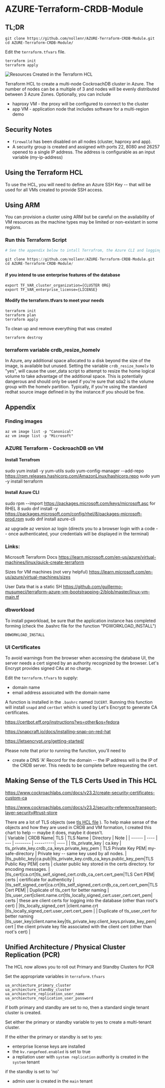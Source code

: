 # AZURE-Terraform-CRDB-Module

## TL;DR
```
git clone https://github.com/nollenr/AZURE-Terraform-CRDB-Module.git
cd AZURE-Terraform-CRDB-Module/
```

Edit the `terraform.tfvars` file.

```
terraform init
terraform apply
```

![Resources Created in the Terraform HCL](resources/azure-single-regon.drawio.png)

Terraform HCL to create a multi-node CockroachDB cluster in Azure.   The number of nodes can be a multiple of 3 and nodes will be evenly distributed between 3 Azure Zones.   Optionally, you can include
 - haproxy VM - the proxy will be configured to connect to the cluster
 - app VM - application node that includes software for a multi-region demo

## Security Notes
- `firewalld` has been disabled on all nodes (cluster, haproxy and app).   
- A security group is created and assigned with ports 22, 8080 and 26257 opened to a single IP address.  The address is configurable as an input variable (my-ip-address)  

## Using the Terraform HCL
To use the HCL, you will need to define an Azure SSH Key -- that will be used for all VMs created to provide SSH access.

## Using ARM
You can provision a cluster using ARM but be careful on the availability of VM resources as the machine types may be limited or non-existant in some regions.  

### Run this Terraform Script
```terraform
# See the appendix below to intall Terrafrom, the Azure CLI and logging in to Azure

git clone https://github.com/nollenr/AZURE-Terraform-CRDB-Module.git
cd AZURE-Terraform-CRDB-Module/
```

#### if you intend to use enterprise features of the database 
```
export TF_VAR_cluster_organization={CLUSTER ORG}
export TF_VAR_enterprise_license={LICENSE}
```


#### Modify the terraform.tfvars to meet your needs

```
terraform init
terraform plan
terraform apply
```
To clean up and remove everything that was created

```
terraform destroy
```

### terraform variable crdb_resize_homelv
In Azure, any additional space allocated to a disk beyond the size of the image, is available but unused.  Setting the variable `crdb_resize_homelv` to "yes", will cause the user_data script to attempt to resize the home logical volume to take advantage of the additional space.  This is potentially dangerous and should only be used if you're sure that sda2 is the volume group with the homelv partition.  Typically, if you're using the standard redhat source image defined in by the instance.tf you should be fine.  

## Appendix 
### Finding images
```
az vm image list -p "Canonical"
az vm image list -p "Microsoft"
```
### AZURE Terraform - CockroachDB on VM

#### Install Terrafrom
sudo yum install -y yum-utils
sudo yum-config-manager --add-repo https://rpm.releases.hashicorp.com/AmazonLinux/hashicorp.repo
sudo yum -y install terraform

#### Install Azure CLI
sudo rpm --import https://packages.microsoft.com/keys/microsoft.asc
for RHEL 8
sudo dnf install -y https://packages.microsoft.com/config/rhel/8/packages-microsoft-prod.rpm
sudo dnf install azure-cli

az upgrade
az version
az login (directs you to a browser login with a code -- once authenticated, your credentials will be displayed in the terminal)

### Links:
Microsoft Terraform Docs
https://learn.microsoft.com/en-us/azure/virtual-machines/linux/quick-create-terraform

Sizes for VM machines (not very helpful)
https://learn.microsoft.com/en-us/azure/virtual-machines/sizes

User Data that is a static SH 
https://github.com/guillermo-musumeci/terraform-azure-vm-bootstrapping-2/blob/master/linux-vm-main.tf

### dbworkload
To install pgworkload, be sure that the application instance has completed forming (check the .bashrc file for the function "PGWORKLOAD_INSTALL")
```
DBWORKLOAD_INSTALL
```

### UI Certificates
To avoid warnings from the browser when accessing the database UI, the server needs a cert signed by an authority recognized by the browser.  Let's Encrypt provides signed CAs at no charge.  

Edit the `terraform.tfvars` to supply:
- domain name
- email address assoicated with the domain name

A function is installed in the `.bashrc` named `IUCERT`.  Running this function will install `snapd` and `certbot` which is used by Let's Encrypt to generate CA certificates.  

https://certbot.eff.org/instructions?ws=other&os=fedora 

https://snapcraft.io/docs/installing-snap-on-red-hat

https://letsencrypt.org/getting-started/

Please note that prior to running the function, you'll need to 
- create a DNS 'A' Record for the domain -- the IP address will is the IP of the CRDB server.  This needs to be complete before requesting the cert.

## Making Sense of the TLS Certs Used in This HCL
https://www.cockroachlabs.com/docs/v23.2/create-security-certificates-custom-ca

https://www.cockroachlabs.com/docs/v23.2/security-reference/transport-layer-security#trust-store


There are a lot of TLS objects (see [tls HCL file](tls.tf) ).  To help make sense of the objects and how they are used in CRDB and VM formation, I created this chart to help -- maybe it does, maybe it doesn't.  
| Variable | CRDB  Name| TLS | TLS Name | Directory | Note |
| ------   | ----      | --- | -------- | ----------|  ---- |
| tls_private_key | ca.key | tls_private_key.crdb_ca_keys.private_key_pem | TLS Private Key PEM| my-safe-directory | Private key -- same key used by all nodes. |
|tls_public_key|ca.pub|tls_private_key.crdb_ca_keys.public_key_pem|TLS Public Key PEM| certs | cluster public key stored  in the certs directory.  for encoding messages. |
|tls_cert|ca.crt|tls_self_signed_cert.crdb_ca_cert.cert_pem|TLS Cert PEM| certs | certificate for authenticity |
|tls_self_signed_cert|ca.crt|tls_self_signed_cert.crdb_ca_cert.cert_pem|TLS Cert PEM| | Duplicate of tls_cert for better naming |
|tls_user_cert|client.name.crt|tls_locally_signed_cert.user_cert.cert_pem| certs | these are client certs for logging into the database (other than root's cert) | 
|tls_locally_signed_cert |client.name.crt |tls_locally_signed_cert.user_cert.cert_pem | | Duplicate of tls_user_cert for better naming
|tls_user_key|client.name.key|tls_private_key.client_keys.private_key_pem| cert | the client private key file associated with the client cert (other than root's cert) |


## Unified Architecture / Physical Cluster Replication (PCR)
The HCL now allows you to roll out Primary and Standby Clusters for PCR

Set the appropriate variables in `terraform.tfvars`
```
ua_archiecture_primary_cluster
ua_archiecture_standby_cluster 
ua_archiecture_replication_user_name
ua_archiecture_replication_user_password
```

if both primary and standby are set to no, then a standard single tenant cluster is created.

Set either the primary or standby variable to yes to create a multi-tenant cluster.

If the either the primary or standby is set to yes:
- enterprise license keys are installed
- the `kv.rangefeed.enabled` is set to true
- a repliation user with `system replication` authority is created in the `system` tenant

if the standby is set to 'no'
- admin user is created in the `main` tenant

